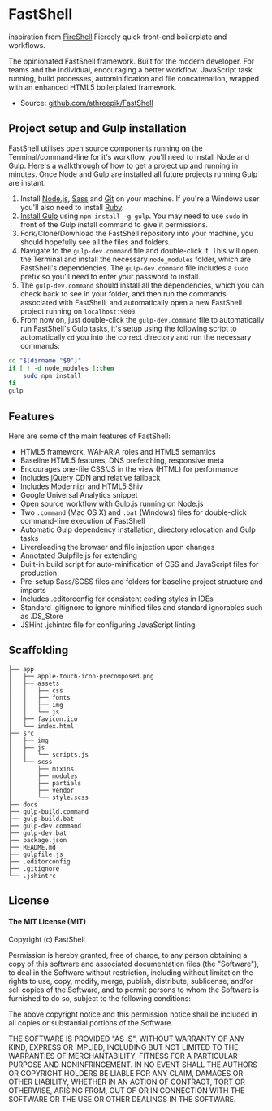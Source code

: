 # FastShell

inspiration from [FireShell](http://getfireshell.com)
Fiercely quick front-end boilerplate and workflows.

The opinionated FastShell framework. Built for the modern developer. For teams and the individual, encouraging a better workflow. JavaScript task running, build processes, autominification and file concatenation, wrapped with an enhanced HTML5 boilerplated framework.

* Source: [github.com/athreepik/FastShell](http://github.com/athreepik/FastShell)

## Project setup and Gulp installation
FastShell utilises open source components running on the Terminal/command-line for it's workflow, you'll need to install Node and Gulp. Here's a walkthrough of how to get a project up and running in minutes. Once Node and Gulp are installed all future projects running Gulp are instant.

1. Install [Node.js](http://nodejs.org/download), [Sass](http://sass-lang.com/tutorial.html) and [Git](http://git-scm.com) on your machine. If you're a Windows user you'll also need to install [Ruby](http://rubyinstaller.org/downloads).
2. [Install Gulp](http://gulpjs.com/) using `npm install -g gulp`. You may need to use `sudo` in front of the Gulp install command to give it permissions. 
3. Fork/Clone/Download the FastShell repository into your machine, you should hopefully see all the files and folders.
4. Navigate to the `gulp-dev.command` file and double-click it. This will open the Terminal and install the necessary `node_modules` folder, which are FastShell's dependencies. The `gulp-dev.command` file includes a `sudo` prefix so you'll need to enter your password to install.
5. The `gulp-dev.command` should install all the dependencies, which you can check back to see in your folder, and then run the commands associated with FastShell, and automatically open a new FastShell project running on `localhost:9000`.
6. From now on, just double-click the `gulp-dev.command` file to automatically run FastShell's Gulp tasks, it's setup using the following script to automatically `cd` you into the correct directory and run the necessary commands:

````sh
cd "$(dirname "$0")"
if [ ! -d node_modules ];then
    sudo npm install
fi
gulp
````

## Features

Here are some of the main features of FastShell:

* HTML5 framework, WAI-ARIA roles and HTML5 semantics
* Baseline HTML5 features, DNS prefetching, responsive meta
* Encourages one-file CSS/JS in the view (HTML) for performance
* Includes jQuery CDN and relative fallback
* Includes Modernizr and HTML5 Shiv
* Google Universal Analytics snippet
* Open source workflow with Gulp.js running on Node.js
* Two `.command` (Mac OS X) and `.bat` (Windows) files for double-click command-line execution of FastShell
* Automatic Gulp dependency installation, directory relocation and Gulp tasks
* Livereloading the browser and file injection upon changes
* Annotated Gulpfile.js for extending
* Built-in build script for auto-minification of CSS and JavaScript files for production
* Pre-setup Sass/SCSS files and folders for baseline project structure and imports
* Includes .editorconfig for consistent coding styles in IDEs
* Standard .gitignore to ignore minified files and standard ignorables such as .DS_Store
* JSHint .jshintrc file for configuring JavaScript linting


## Scaffolding

````
├── app
│   ├── apple-touch-icon-precomposed.png
│   ├── assets
│   │   ├── css
│   │   ├── fonts
│   │   ├── img
│   │   └── js
│   ├── favicon.ico
│   └── index.html
├── src
│	├── img
│   ├── js
│   │   └── scripts.js
│   └── scss
│       ├── mixins
│       ├── modules
│       ├── partials
│       ├── vendor
│       └── style.scss
├── docs
├── gulp-build.command
├── gulp-build.bat
├── gulp-dev.command
├── gulp-dev.bat
├── package.json
├── README.md
├── gulpfile.js
├── .editorconfig
├── .gitignore
└── .jshintrc
````

## License

#### The MIT License (MIT)

Copyright (c) FastShell

Permission is hereby granted, free of charge, to any person obtaining a copy of
this software and associated documentation files (the "Software"), to deal in
the Software without restriction, including without limitation the rights to
use, copy, modify, merge, publish, distribute, sublicense, and/or sell copies
of the Software, and to permit persons to whom the Software is furnished to do
so, subject to the following conditions:

The above copyright notice and this permission notice shall be included in all
copies or substantial portions of the Software.

THE SOFTWARE IS PROVIDED "AS IS", WITHOUT WARRANTY OF ANY KIND, EXPRESS OR
IMPLIED, INCLUDING BUT NOT LIMITED TO THE WARRANTIES OF MERCHANTABILITY,
FITNESS FOR A PARTICULAR PURPOSE AND NONINFRINGEMENT. IN NO EVENT SHALL THE
AUTHORS OR COPYRIGHT HOLDERS BE LIABLE FOR ANY CLAIM, DAMAGES OR OTHER
LIABILITY, WHETHER IN AN ACTION OF CONTRACT, TORT OR OTHERWISE, ARISING FROM,
OUT OF OR IN CONNECTION WITH THE SOFTWARE OR THE USE OR OTHER DEALINGS IN THE
SOFTWARE.
